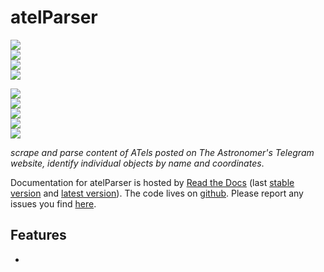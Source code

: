 # atelParser

<!-- INFO BADGES -->  

[![](https://img.shields.io/pypi/pyversions/atelParser)](https://pypi.org/project/atelParser/)  
[![](https://img.shields.io/pypi/v/atelParser)](https://pypi.org/project/atelParser/)  
[![](https://img.shields.io/github/license/thespacedoctor/atelParser)](https://github.com/thespacedoctor/atelParser)  
[![](https://img.shields.io/pypi/dm/atelParser)](https://pypi.org/project/atelParser/)  

<!-- STATUS BADGES -->  

[![](http://167.71.135.11:8080/buildStatus/icon?job=atelParser%2Fmaster&subject=build%20master)](http://167.71.135.11:8080/blue/organizations/jenkins/atelParser/activity?branch=master)  
[![](http://167.71.135.11:8080/buildStatus/icon?job=atelParser%2Fdevelop&subject=build%20dev)](http://167.71.135.11:8080/blue/organizations/jenkins/atelParser/activity?branch=develop)  
[![](https://cdn.jsdelivr.net/gh/thespacedoctor/atelParser@master/coverage.svg)](https://raw.githack.com/thespacedoctor/atelParser/master/htmlcov/index.html)  
[![](https://readthedocs.org/projects/atelparser/badge/?version=master)](https://atelparser.readthedocs.io/en/master/)  
[![](https://img.shields.io/github/issues/thespacedoctor/atelParser/type:%20bug?label=bug%20issues)](https://github.com/thespacedoctor/atelParser/issues?q=is%3Aissue+is%3Aopen+label%3A%22type%3A+bug%22+)  

*scrape and parse content of ATels posted on The Astronomer's Telegram website, identify individual objects by name and coordinates*.

Documentation for atelParser is hosted by [Read the Docs](https://atelparser.readthedocs.io/en/master/) (last
[stable version](https://atelparser.readthedocs.io/en/development/) and [latest version](https://atelparser.readthedocs.io/en/master/)). The code lives on [github](https://github.com/thespacedoctor/atelParser). Please report any issues you find [here](https://github.com/thespacedoctor/atelParser/issues).

## Features

* 



